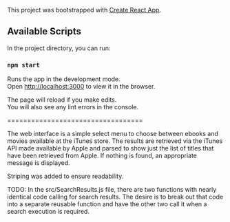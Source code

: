 This project was bootstrapped with [Create React App](https://github.com/facebook/create-react-app).

## Available Scripts

In the project directory, you can run:

### `npm start`

Runs the app in the development mode.<br />
Open [http://localhost:3000](http://localhost:3000) to view it in the browser.

The page will reload if you make edits.<br />
You will also see any lint errors in the console.

==================================

The web interface is a simple select menu to choose between ebooks and movies available at
the iTunes store.
The results are retrieved via the iTunes API made available by Apple and parsed to show just the list of titles that have been retrieved from Apple. If nothing is found, an appropriate message is displayed.

Striping was added to ensure readability.

TODO:
  In the src/SearchResults.js file, there are two functions with nearly identical code calling for search results.
  The desire is to break out that code into a separate reusable function and have the other two call it when a search execution is required. 